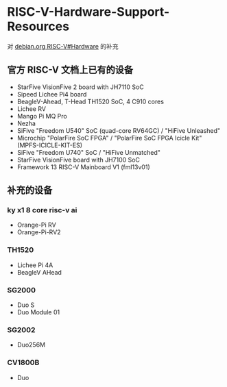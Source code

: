 
# RISC-V-Hardware-Support-Resources

对 [debian.org RISC-V#Hardware](https://wiki.debian.org/RISC-V#Hardware) 的补充



## 官方 RISC-V 文档上已有的设备

* StarFive VisionFive 2 board with JH7110 SoC
* Sipeed Lichee Pi4 board
* BeagleV-Ahead, T-Head TH1520 SoC, 4 C910 cores
* Lichee RV
* Mango Pi MQ Pro
* Nezha
* SiFive "Freedom U540" SoC (quad-core RV64GC) / "HiFive Unleashed"
* Microchip "PolarFire SoC FPGA" / "PolarFire SoC FPGA Icicle Kit" (MPFS-ICICLE-KIT-ES)
* SiFive "Freedom U740" SoC / "HiFive Unmatched"
* StarFive VisionFive board with JH7100 SoC
* Framework 13 RISC-V Mainboard V1 (fml13v01)

## 补充的设备

### ky x1 8 core risc-v ai

*  Orange-Pi RV
*  Orange-Pi-RV2



### TH1520

* Lichee Pi 4A
* BeagleV AHead


### SG2000

* Duo S
* Duo Module 01

### SG2002

* Duo256M

### CV1800B

* Duo